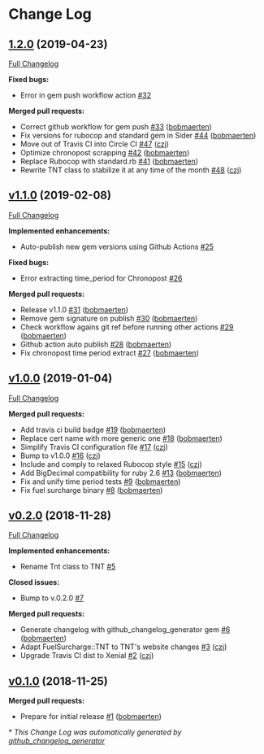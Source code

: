 # Change Log

## [1.2.0](https://github.com/levups/fuel_surcharge/tree/1.2.0) (2019-04-23)

[Full Changelog](https://github.com/levups/fuel_surcharge/compare/v1.1.0...1.2.0)

**Fixed bugs:**

- Error in gem push workflow action [\#32](https://github.com/levups/fuel_surcharge/issues/32)

**Merged pull requests:**

- Correct github workflow for gem push [\#33](https://github.com/levups/fuel_surcharge/pull/33) ([bobmaerten](https://github.com/bobmaerten))
- Fix versions for rubocop and standard gem in Sider [\#44](https://github.com/levups/fuel_surcharge/pull/44) ([bobmaerten](https://github.com/bobmaerten))
- Move out of Travis CI into Circle CI [\#47](https://github.com/levups/fuel_surcharge/pull/47) ([czj](https://github.com/czj))
- Optimize chronopost scrapping [\#42](https://github.com/levups/fuel_surcharge/pull/42) ([bobmaerten](https://github.com/bobmaerten))
- Replace Rubocop with standard.rb [\#41](https://github.com/levups/fuel_surcharge/pull/41) ([bobmaerten](https://github.com/bobmaerten))
- Rewrite TNT class to stabilize it at any time of the month [\#48](https://github.com/levups/fuel_surcharge/pull/48) ([czj](https://github.com/czj))

## [v1.1.0](https://github.com/levups/fuel_surcharge/tree/v1.1.0) (2019-02-08)

[Full Changelog](https://github.com/levups/fuel_surcharge/compare/v1.0.0...v1.1.0)

**Implemented enhancements:**

- Auto-publish new gem versions using Github Actions [\#25](https://github.com/levups/fuel_surcharge/issues/25)

**Fixed bugs:**

- Error extracting time\_period for Chronopost [\#26](https://github.com/levups/fuel_surcharge/issues/26)

**Merged pull requests:**

- Release v1.1.0 [\#31](https://github.com/levups/fuel_surcharge/pull/31) ([bobmaerten](https://github.com/bobmaerten))
- Remove gem signature on publish [\#30](https://github.com/levups/fuel_surcharge/pull/30) ([bobmaerten](https://github.com/bobmaerten))
- Check workflow agains git ref before running other actions [\#29](https://github.com/levups/fuel_surcharge/pull/29) ([bobmaerten](https://github.com/bobmaerten))
- Github action auto publish [\#28](https://github.com/levups/fuel_surcharge/pull/28) ([bobmaerten](https://github.com/bobmaerten))
- Fix chronopost time period extract [\#27](https://github.com/levups/fuel_surcharge/pull/27) ([bobmaerten](https://github.com/bobmaerten))

## [v1.0.0](https://github.com/levups/fuel_surcharge/tree/v1.0.0) (2019-01-04)

[Full Changelog](https://github.com/levups/fuel_surcharge/compare/v0.2.0...v1.0.0)

**Merged pull requests:**

- Add travis ci build badge [\#19](https://github.com/levups/fuel_surcharge/pull/19) ([bobmaerten](https://github.com/bobmaerten))
- Replace cert name with more generic one [\#18](https://github.com/levups/fuel_surcharge/pull/18) ([bobmaerten](https://github.com/bobmaerten))
- Simplify Travis CI configuration file [\#17](https://github.com/levups/fuel_surcharge/pull/17) ([czj](https://github.com/czj))
- Bump to v1.0.0 [\#16](https://github.com/levups/fuel_surcharge/pull/16) ([czj](https://github.com/czj))
- Include and comply to relaxed Rubocop style [\#15](https://github.com/levups/fuel_surcharge/pull/15) ([czj](https://github.com/czj))
- Add BigDecimal compatibility for ruby 2.6 [\#13](https://github.com/levups/fuel_surcharge/pull/13) ([bobmaerten](https://github.com/bobmaerten))
- Fix and unify time period tests [\#9](https://github.com/levups/fuel_surcharge/pull/9) ([bobmaerten](https://github.com/bobmaerten))
- Fix fuel surcharge binary [\#8](https://github.com/levups/fuel_surcharge/pull/8) ([bobmaerten](https://github.com/bobmaerten))

## [v0.2.0](https://github.com/levups/fuel_surcharge/tree/v0.2.0) (2018-11-28)

[Full Changelog](https://github.com/levups/fuel_surcharge/compare/v0.1.0...v0.2.0)

**Implemented enhancements:**

- Rename Tnt class to TNT [\#5](https://github.com/levups/fuel_surcharge/issues/5)

**Closed issues:**

- Bump to v.0.2.0 [\#7](https://github.com/levups/fuel_surcharge/issues/7)

**Merged pull requests:**

- Generate changelog with github\_changelog\_generator gem [\#6](https://github.com/levups/fuel_surcharge/pull/6) ([bobmaerten](https://github.com/bobmaerten))
- Adapt FuelSurcharge::TNT to TNT's website changes  [\#3](https://github.com/levups/fuel_surcharge/pull/3) ([czj](https://github.com/czj))
- Upgrade Travis CI dist to Xenial [\#2](https://github.com/levups/fuel_surcharge/pull/2) ([czj](https://github.com/czj))

## [v0.1.0](https://github.com/levups/fuel_surcharge/tree/v0.1.0) (2018-11-25)

**Merged pull requests:**

- Prepare for initial release [\#1](https://github.com/levups/fuel_surcharge/pull/1) ([bobmaerten](https://github.com/bobmaerten))



\* *This Change Log was automatically generated by [github_changelog_generator](https://github.com/skywinder/Github-Changelog-Generator)*
